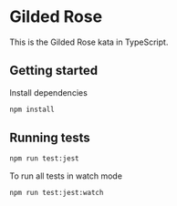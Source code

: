 # Gilded Rose

This is the Gilded Rose kata in TypeScript.

## Getting started

Install dependencies

```sh
npm install
```

## Running tests

```sh
npm run test:jest
```

To run all tests in watch mode

```sh
npm run test:jest:watch
```
